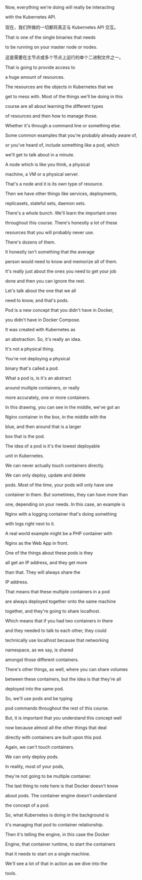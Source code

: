 Now, everything we're doing will really be interacting

with the Kubernetes API.

现在，我们所做的一切都将真正与 Kubernetes API 交互。

That is one of the single binaries that needs

to be running on your master node or nodes.

这是需要在主节点或多个节点上运行的单个二进制文件之一。

That is going to provide access to

a huge amount of resources.

The resources are the objects in Kubernetes that we

get to mess with. Most of the things we'll be doing in this

course are all about learning the different types

of resources and then how to manage those.

Whether it's through a command line or something else.

Some common examples that you're probably already aware of,

or you've heard of, include something like a pod, which

we'll get to talk about in a minute.

A node which is like you think, a physical

machine, a VM or a physical server.

That's a node and it is its own type of resource.

Then we have other things like services, deployments,

replicasets, stateful sets, daemon sets.

There's a whole bunch. We'll learn the important ones

throughout this course. There's honestly a lot of these

resources that you will probably never use.

There's dozens of them.

It honestly isn't something that the average

person would need to know and memorize all of them.

It's really just about the ones you need to get your job

done and then you can ignore the rest.

Let's talk about the one that we all

need to know, and that's pods.

Pod is a new concept that you didn't have in Docker,

you didn't have in Docker Compose.

It was created with Kubernetes as

an abstraction. So, it's really an idea.

It's not a physical thing.

You're not deploying a physical

binary that's called a pod.

What a pod is, is it's an abstract

around multiple containers, or really

more accurately, one or more containers.

In this drawing, you can see in the middle, we've got an

Nginx container in the box, in the middle with the

blue, and then around that is a larger

box that is the pod.

The idea of a pod is it's the lowest deployable

unit in Kubernetes.

We can never actually touch containers directly.

We can only deploy, update and delete

pods. Most of the time, your pods will only have one

container in them. But sometimes, they can have more than

one, depending on your needs. In this case, an example is

Nginx with a logging container that's doing something

with logs right next to it.

A real world example might be a PHP container with

Nginx as the Web App in front.

One of the things about these pods is they

all get an IP address, and they get more

than that. They will always share the

IP address.

That means that these multiple containers in a pod

are always deployed together onto the same machine

together, and they're going to share localhost.

Which means that if you had two containers in there

and they needed to talk to each other, they could

technically use localhost because that networking

namespace, as we say, is shared

amongst those different containers.

There's other things, as well, where you can share volumes

between these containers, but the idea is that they're all

deployed into the same pod.

So, we'll use pods and be typing

pod commands throughout the rest of this course.

But, it is important that you understand this concept well

now because almost all the other things that deal

directly with containers are built upon this pod.

Again, we can't touch containers.

We can only deploy pods.

In reality, most of your pods,

they're not going to be multiple container.

The last thing to note here is that Docker doesn't know

about pods. The container engine doesn't understand

the concept of a pod.

So, what Kubernetes is doing in the background is

it's managing that pod to container relationship.

Then it's telling the engine, in this case the Docker

Engine, that container runtime, to start the containers

that it needs to start on a single machine.

We'll see a lot of that in action as we dive into the

tools.